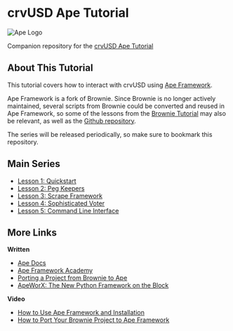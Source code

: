 # crvUSD Ape Tutorial

![Ape Logo](https://assets-global.website-files.com/6364e65656ab107e465325d2/6393be4a5559b5f38e41be8b_viBl1bGYvYCloUqnDoiRdp02ZeeNwDLuNrAAEE3EokM-p-500.png)

Companion repository for the [crvUSD Ape Tutorial](https://www.youtube.com/playlist?list=PLVOHzVzbg7bFjWllFfBIxdkJ6-tZ9Wj_Y) 

## About This Tutorial

This tutorial covers how to interact with crvUSD using [Ape Framework](https://www.apeworx.io/).  

Ape Framework is a fork of Brownie.  Since Brownie is no longer actively maintained, several scripts from Brownie could be converted and reused in Ape Framework, so some of the lessons from the [Brownie Tutorial](https://github.com/curvefi/brownie-tutorial) may also be relevant, as well as the [Github repository](https://github.com/curvefi/vyper-tutorial).

The series will be released periodically, so make sure to bookmark this repository.

## Main Series

* [Lesson 1: Quickstart](lesson-01-quickstart/)
* [Lesson 2: Peg Keepers](lesson-02-pegkeepers/)
* [Lesson 3: Scrape Framework](lesson-03-scraping/)
* [Lesson 4: Sophisticated Voter](lesson-04-hexcode/)
* [Lesson 5: Command Line Interface](lesson-05-cli/)

## More Links

**Written**

 * [Ape Docs](https://docs.apeworx.io/)
 * [Ape Framework Academy](https://academy.apeworx.io/)
 * [Porting a Project from Brownie to Ape](https://academy.apeworx.io/articles/porting-brownie-to-ape)
 * [ApeWorX: The New Python Framework on the Block](https://blog.chain.link/apeworx-python-vyper/)

**Video**
 * [How to Use Ape Framework and Installation](https://www.youtube.com/watch?v=GOWjaavBUfQ)
 * [How to Port Your Brownie Project to Ape Framework](https://www.youtube.com/watch?v=ebVmSVcebwg)
